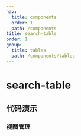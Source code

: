 ```yaml
---
nav:
  title: components
  order: 1
  path: /components
title: search-table
order: 1
group:
  title: tables
  path: /components/tables
---
```


# search-table

## 代码演示

### 视图管理

<code src="../demos/search-table/visual-manage.tsx" />

<!-- <API exports='["Settings", "Requests"]' src="../components/search-table/index.tsx"></API> -->
